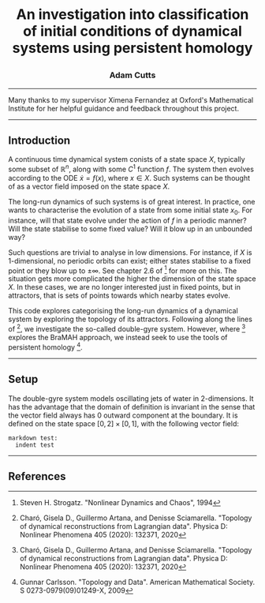 # <p align="center">An investigation into classification of initial conditions of dynamical systems using persistent homology</p>

### <p align="center">Adam Cutts</p>

---
Many thanks to my supervisor Ximena Fernandez at Oxford's Mathematical Institute for her helpful guidance and feedback throughout this project.

---
## Introduction
A continuous time dynamical system conists of a state space $X$, typically some subset of $`\mathbb{R}^n`$, along with some $C^1$ function $f$. The system then evolves according to the ODE $\dot{x} = f(x)$, where $x\in X$. Such systems can be thought of as a vector field imposed on the state space $X$. 

The long-run dynamics of such systems is of great interest. In practice, one wants to characterise the evolution of a state from some initial state $x_0$. For instance, will that state evolve under the action of $f$ in a periodic manner? Will the state stabilise to some fixed value? Will it blow up in an unbounded way? 

Such questions are trivial to analyse in low dimensions. For instance, if $X$ is 1-dimensional, no periodic orbits can exist; either states stabilise to a fixed point or they blow up to $\pm \infty$. See chapter 2.6 of [^1] for more on this. The situation gets more complicated the higher the dimension of the state space $X$. In these cases, we are no longer interested just in fixed points, but in attractors, that is sets of points towards which nearby states evolve. 

This code explores categorising the long-run dynamics of a dynamical system by exploring the topology of its attractors. Following along the lines of [^2], we investigate the so-called double-gyre system. However, where [^2] explores the BraMAH approach, we instead seek to use the tools of persistent homology [^3].

---
## Setup
The double-gyre system models oscillating jets of water in 2-dimensions. It has the advantage that the domain of definition is invariant in the sense that the vector field always has 0 outward component at the boundary. It is defined on the state space $[0,2]\times [0,1]$, with the following vector field: 
```
markdown test:
  indent test
```
---
## References
[^1]: Steven H. Strogatz. "Nonlinear Dynamics and Chaos", 1994 
[^2]: Charó, Gisela D., Guillermo Artana, and Denisse Sciamarella. "Topology of dynamical reconstructions from Lagrangian data". Physica D: Nonlinear Phenomena 405 (2020): 132371, 2020
[^3]: Gunnar Carlsson. "Topology and Data". American Mathematical Society. S 0273-0979(09)01249-X, 2009
